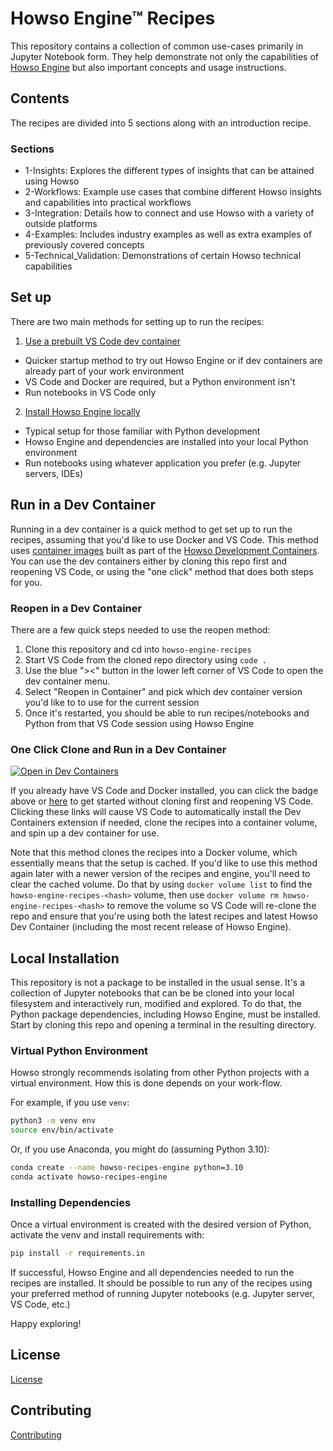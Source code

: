 # Howso Engine&trade; Recipes

This repository contains a collection of common use-cases primarily in Jupyter
Notebook form. They help demonstrate not only the capabilities of
[Howso Engine](https://github.com/howsoai/howso-engine) but also 
important concepts and usage instructions.

## Contents

The recipes are divided into 5 sections along with an introduction recipe.

### Sections
- 1-Insights: Explores the different types of insights that can be attained using Howso
- 2-Workflows: Example use cases that combine different Howso insights and capabilities into practical workflows
- 3-Integration: Details how to connect and use Howso with a variety of outside platforms
- 4-Examples: Includes industry examples as well as extra examples of previously covered concepts
- 5-Technical_Validation: Demonstrations of certain Howso technical capabilities

## Set up

There are two main methods for setting up to run the recipes:

1. [Use a prebuilt VS Code dev container](#run-in-a-dev-container)
  - Quicker startup method to try out Howso Engine or if dev containers are already part of your work environment
  - VS Code and Docker are required, but a Python environment isn't 
  - Run notebooks in VS Code only

2. [Install Howso Engine locally](#local-installation)
  - Typical setup for those familiar with Python development
  - Howso Engine and dependencies are installed into your local Python environment
  - Run notebooks using whatever application you prefer (e.g. Jupyter servers, IDEs)

## Run in a Dev Container
Running in a dev container is a quick method to get set up to run the recipes,
assuming that you'd like to use Docker and VS Code. This method uses 
[container images](https://github.com/howsoai/howso-devcontainers/pkgs/container/howso)
built as part of the [Howso Development Containers](https://github.com/howsoai/howso-devcontainers).
You can use the dev containers
either by cloning this repo first and reopening VS Code, or using the "one click"
method that does both steps for you.

### Reopen in a Dev Container
There are a few quick steps needed to use the reopen method:
1. Clone this repository and cd into `howso-engine-recipes`
1. Start VS Code from the cloned repo directory using `code .`
1. Use the blue "><" button in the lower left corner of VS Code to open the dev container menu.
1. Select "Reopen in Container" and pick which dev container version you'd like to to use for the current session
1. Once it's restarted, you should be able to run recipes/notebooks and Python from that VS Code session using Howso Engine

### One Click Clone and Run in a Dev Container
[![Open in Dev Containers](https://img.shields.io/static/v1?label=Dev%20Containers&message=Open&color=blue&logo=visualstudiocode)](https://vscode.dev/redirect?url=vscode://ms-vscode-remote.remote-containers/cloneInVolume?url=https://github.com/howsoai/howso-engine-recipes)

If you already have VS Code and Docker installed, you can click the badge above
or [here](https://vscode.dev/redirect?url=vscode://ms-vscode-remote.remote-containers/cloneInVolume?url=https://github.com/howsoai/howso-engine-recipes) 
to get started without cloning first and reopening VS Code. Clicking these links
will cause VS Code to automatically install the Dev Containers extension if
needed, clone the recipes into a container volume, and spin up a dev container
for use.

Note that this method clones the recipes into a Docker volume, which essentially
means that the setup is cached. If you'd like to use this method again later with
a newer version of the recipes and engine, you'll need to clear the cached volume.
Do that by using `docker volume list` to find the
`howso-engine-recipes-<hash>` volume, then use 
`docker volume rm howso-engine-recipes-<hash>` to remove the volume so VS Code
 will re-clone the repo and ensure that you're using both the latest recipes and
 latest Howso Dev Container (including the most recent release of Howso
 Engine).

## Local Installation

This repository is not a package to be installed in the usual sense. It's a
collection of Jupyter notebooks that can be be cloned into your local filesystem
and interactively run, modified and explored. To do that, the Python package
dependencies, including Howso Engine, must be installed. Start by cloning this
repo and opening a terminal in the resulting directory.

### Virtual Python Environment

Howso strongly recommends isolating from other Python projects with a
virtual environment. How this is done depends on your work-flow.

For example, if you use `venv`:

```bash
python3 -m venv env
source env/bin/activate
```

Or, if you use Anaconda, you might do (assuming Python 3.10):

```bash
conda create --name howso-recipes-engine python=3.10
conda activate howso-recipes-engine
```

### Installing Dependencies

Once a virtual environment is created with the desired version of Python,
activate the venv and install requirements with:

```bash
pip install -r requirements.in
```

If successful, Howso Engine and all dependencies needed to run the recipes are
installed. It should be possible to run any of the recipes using your preferred
method of running Jupyter notebooks (e.g. Jupyter server, VS Code, etc.)

Happy exploring!

## License

[License](LICENSE.txt)

## Contributing

[Contributing](CONTRIBUTING.md)